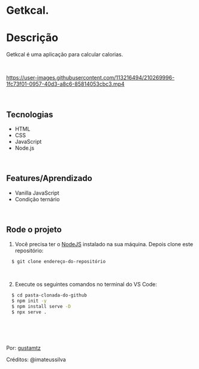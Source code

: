 # Getkcal.

# Descrição 
Getkcal é uma aplicação para calcular calorias.

<br>

https://user-images.githubusercontent.com/113216494/210269996-1fc73f01-0957-40d3-a8c6-85814053cbc3.mp4

<br>

## Tecnologias
- HTML
- CSS
- JavaScript
- Node.js

<br>

## Features/Aprendizado
- Vanilla JavaScript
- Condição ternário

<br>

## Rode o projeto
1. Você precisa ter o [NodeJS](https://nodejs.org) instalado na sua máquina. Depois clone este repositório:
```sh
  $ git clone endereço-do-repositório
```

<br>

2. Execute os seguintes comandos no terminal do VS Code:
```sh
  $ cd pasta-clonada-do-github 
  $ npm init -y 
  $ npm install serve -D 
  $ npx serve . 
```

<br> 
<br>
<br>

Por: <a href="https://github.com/gustamtz">gustamtz</a>

Créditos: @imateussilva
  
